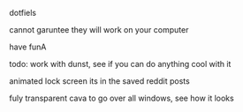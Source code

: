 dotfiels

cannot garuntee they will work on your computer


have funA

todo: work with dunst, see if you can do anything cool with it

animated lock screen its in the saved reddit posts

fuly transparent cava to go over all windows, see how it looks
